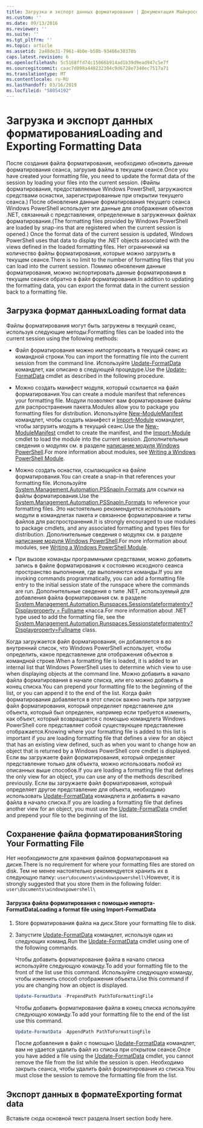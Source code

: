 ```yaml
---
title: Загрузка и экспорт данных форматирования | Документация Майкрософт
ms.custom: ''
ms.date: 09/13/2016
ms.reviewer: ''
ms.suite: ''
ms.tgt_pltfrm: ''
ms.topic: article
ms.assetid: 2a48de31-7961-4b0e-b58b-93466e38370b
caps.latest.revision: 6
ms.openlocfilehash: 5c5168ffd74c15066b914ad1b39d9ead947c5e7f
ms.sourcegitcommit: caac7d098a448232304c9d6728e7340ec7517a71
ms.translationtype: MT
ms.contentlocale: ru-RU
ms.lasthandoff: 03/16/2019
ms.locfileid: "58054192"
---
```

# <a name="loading-and-exporting-formatting-data"></a><span data-ttu-id="d9e9f-102">Загрузка и экспорт данных форматирования</span><span class="sxs-lookup"><span data-stu-id="d9e9f-102">Loading and Exporting Formatting Data</span></span>

<span data-ttu-id="d9e9f-103">После создания файла форматирования, необходимо обновить данные форматирования сеанса, загрузив файлы в текущем сеансе.</span><span class="sxs-lookup"><span data-stu-id="d9e9f-103">Once you have created your formatting file, you need to update the format data of the session by loading your files into the current session.</span></span> <span data-ttu-id="d9e9f-104">(Файлы форматирования, предоставляемые Windows PowerShell, загружаются средствами оснастки, зарегистрированные при открытии текущего сеанса.) После обновления данные форматирования текущего сеанса Windows PowerShell использует эти данные для отображения объектов .NET, связанный с представления, определенные в загруженных файлах форматирования.</span><span class="sxs-lookup"><span data-stu-id="d9e9f-104">(The formatting files provided by Windows PowerShell are loaded by snap-ins that are registered when the current session is opened.) Once the format data of the current session is updated, Windows PowerShell uses that data to display the .NET objects associated with the views defined in the loaded formatting files.</span></span> <span data-ttu-id="d9e9f-105">Нет ограничений на количество файлы форматирования, которые можно загрузить в текущем сеансе.</span><span class="sxs-lookup"><span data-stu-id="d9e9f-105">There is no limit to the number of formatting files that you can load into the current session.</span></span> <span data-ttu-id="d9e9f-106">Помимо обновления данные форматирования, можно экспортировать данные форматирования в текущем сеансе обратно в файл форматирования.</span><span class="sxs-lookup"><span data-stu-id="d9e9f-106">In addition to updating the formatting data, you can export the format data in the current session back to a formatting file.</span></span>

## <a name="loading-format-data"></a><span data-ttu-id="d9e9f-107">Загрузка формат данных</span><span class="sxs-lookup"><span data-stu-id="d9e9f-107">Loading format data</span></span>

<span data-ttu-id="d9e9f-108">Файлы форматирования могут быть загружены в текущий сеанс, используя следующие методы:</span><span class="sxs-lookup"><span data-stu-id="d9e9f-108">Formatting files can be loaded into the current session using the following methods:</span></span>

- <span data-ttu-id="d9e9f-109">Файл форматирования можно импортировать в текущий сеанс из командной строки.</span><span class="sxs-lookup"><span data-stu-id="d9e9f-109">You can import the formatting file into the current session from the command line.</span></span> <span data-ttu-id="d9e9f-110">Используйте [Update-FormatData](/powershell/module/Microsoft.PowerShell.Utility/Update-FormatData) командлет, как описано в следующей процедуре.</span><span class="sxs-lookup"><span data-stu-id="d9e9f-110">Use the [Update-FormatData](/powershell/module/Microsoft.PowerShell.Utility/Update-FormatData) cmdlet as described in the following procedure.</span></span>

- <span data-ttu-id="d9e9f-111">Можно создать манифест модуля, который ссылается на файл форматирования.</span><span class="sxs-lookup"><span data-stu-id="d9e9f-111">You can create a module manifest that references your formatting file.</span></span> <span data-ttu-id="d9e9f-112">Модули позволяют вам форматирование файлы для распространения пакета.</span><span class="sxs-lookup"><span data-stu-id="d9e9f-112">Modules allow you to package you formatting files for distribution.</span></span> <span data-ttu-id="d9e9f-113">Используйте [New-ModuleManifest](/powershell/module/Microsoft.PowerShell.Core/New-ModuleManifest) командлет, чтобы создать манифест и [Import-Module](/powershell/module/Microsoft.PowerShell.Core/Import-Module) командлет, чтобы загрузить модуль в текущий сеанс.</span><span class="sxs-lookup"><span data-stu-id="d9e9f-113">Use the [New-ModuleManifest](/powershell/module/Microsoft.PowerShell.Core/New-ModuleManifest) cmdlet to create the manifest, and the [Import-Module](/powershell/module/Microsoft.PowerShell.Core/Import-Module) cmdlet to load the module into the current session.</span></span> <span data-ttu-id="d9e9f-114">Дополнительные сведения о модулях см. в разделе [написание модуля Windows PowerShell](../module/writing-a-windows-powershell-module.md).</span><span class="sxs-lookup"><span data-stu-id="d9e9f-114">For more information about modules, see [Writing a Windows PowerShell Module](../module/writing-a-windows-powershell-module.md).</span></span>

- <span data-ttu-id="d9e9f-115">Можно создать оснастки, ссылающийся на файле форматирования.</span><span class="sxs-lookup"><span data-stu-id="d9e9f-115">You can create a snap-in that references your formatting file.</span></span> <span data-ttu-id="d9e9f-116">Используйте [System.Management.Automation.PSSnapIn.Formats](/dotnet/api/System.Management.Automation.PSSnapIn.Formats) для ссылки на файлы форматирования.</span><span class="sxs-lookup"><span data-stu-id="d9e9f-116">Use the [System.Management.Automation.PSSnapIn.Formats](/dotnet/api/System.Management.Automation.PSSnapIn.Formats) to reference your formatting files.</span></span> <span data-ttu-id="d9e9f-117">Это настоятельно рекомендуется использовать модули в командлетах пакета и связанное форматирование и типы файлов для распространения.</span><span class="sxs-lookup"><span data-stu-id="d9e9f-117">It is strongly encouraged to use modules to package cmdlets, and any associated formatting and types files for distribution.</span></span> <span data-ttu-id="d9e9f-118">Дополнительные сведения о модулях см. в разделе [написание модуля Windows PowerShell](../module/writing-a-windows-powershell-module.md).</span><span class="sxs-lookup"><span data-stu-id="d9e9f-118">For more information about modules, see [Writing a Windows PowerShell Module](../module/writing-a-windows-powershell-module.md).</span></span>

- <span data-ttu-id="d9e9f-119">При вызове команды программными средствами, можно добавить запись в файле форматирования к состоянию исходного сеанса пространство выполнения, где выполняются команды.</span><span class="sxs-lookup"><span data-stu-id="d9e9f-119">If you are invoking commands programmatically, you can add a formatting file entry to the initial session state of the runspace where the commands are run.</span></span> <span data-ttu-id="d9e9f-120">Дополнительные сведения о типе .NET, используемый для добавления файла форматирования см. в разделе [System.Management.Automation.Runspaces.Sessionstateformatentry? Displayproperty = Fullname](/dotnet/api/System.Management.Automation.Runspaces.SessionStateFormatEntry) класса.</span><span class="sxs-lookup"><span data-stu-id="d9e9f-120">For more information about .NET type used to add the formatting file, see the [System.Management.Automation.Runspaces.Sessionstateformatentry?Displayproperty=Fullname](/dotnet/api/System.Management.Automation.Runspaces.SessionStateFormatEntry) class.</span></span>

<span data-ttu-id="d9e9f-121">Когда загружается файл форматирования, он добавляется в во внутренний список, что Windows PowerShell использует, чтобы определить, какое представление для отображения объектов в командной строке.</span><span class="sxs-lookup"><span data-stu-id="d9e9f-121">When a formatting file is loaded, it is added to an internal list that Windows PowerShell uses to determine which view to use when displaying objects at the command line.</span></span> <span data-ttu-id="d9e9f-122">Можно добавить в начало файла форматирования в начале списка, или его можно добавить в конец списка.</span><span class="sxs-lookup"><span data-stu-id="d9e9f-122">You can prepend your formatting file to the beginning of the list, or you can append it to the end of the list.</span></span> <span data-ttu-id="d9e9f-123">Когда файл форматирования добавляется в этот список важно знать при загрузке файл форматирования, который определяет представление для объекта, который был определен, например если требуется изменить, как объект, который возвращается с помощью командлета Windows PowerShell core представляет собой существующее представление  отображается.</span><span class="sxs-lookup"><span data-stu-id="d9e9f-123">Knowing where your formatting file is added to this list is important if you are loading formatting file that defines a view for an object that has an existing view defined, such as when you want to change how an object that is returned by a Windows PowerShell core cmdlet is displayed.</span></span> <span data-ttu-id="d9e9f-124">Если вы загружаете файл форматирования, который определяет представление только для объекта, можно использовать любой из описанных выше способов.</span><span class="sxs-lookup"><span data-stu-id="d9e9f-124">If you are loading a formatting file that defines the only view for an object, you can use any of the methods described previously.</span></span>  <span data-ttu-id="d9e9f-125">Если вы загружаете файл форматирования, который определяет другое представление для объекта, необходимо использовать [Update-FormatData](/powershell/module/Microsoft.PowerShell.Utility/Update-FormatData) командлета и добавить в начало файла в начало списка.</span><span class="sxs-lookup"><span data-stu-id="d9e9f-125">If you are loading a formatting file that defines another view for an object, you must use the [Update-FormatData](/powershell/module/Microsoft.PowerShell.Utility/Update-FormatData) cmdlet and prepend your file to the beginning of the list.</span></span>

## <a name="storing-your-formatting-file"></a><span data-ttu-id="d9e9f-126">Сохранение файла форматирования</span><span class="sxs-lookup"><span data-stu-id="d9e9f-126">Storing Your Formatting File</span></span>

<span data-ttu-id="d9e9f-127">Нет необходимости для хранения файлов форматирования на диске.</span><span class="sxs-lookup"><span data-stu-id="d9e9f-127">There is no requirement for where your formatting files are stored on disk.</span></span> <span data-ttu-id="d9e9f-128">Тем не менее настоятельно рекомендуется хранить их в следующую папку: `user\documents\windowspowershell\`</span><span class="sxs-lookup"><span data-stu-id="d9e9f-128">However, it is strongly suggested that you store them in the following folder: `user\documents\windowspowershell\`</span></span>

#### <a name="loading-a-format-file-using-import-formatdata"></a><span data-ttu-id="d9e9f-129">Загрузка файла форматирования с помощью импорта-FormatData</span><span class="sxs-lookup"><span data-stu-id="d9e9f-129">Loading a format file using Import-FormatData</span></span>

1. <span data-ttu-id="d9e9f-130">Store форматирования файла на диск.</span><span class="sxs-lookup"><span data-stu-id="d9e9f-130">Store your formatting file to disk.</span></span>

2. <span data-ttu-id="d9e9f-131">Запустите [Update-FormatData](/powershell/module/Microsoft.PowerShell.Utility/Update-FormatData) командлет, используя один из следующих команд.</span><span class="sxs-lookup"><span data-stu-id="d9e9f-131">Run the [Update-FormatData](/powershell/module/Microsoft.PowerShell.Utility/Update-FormatData) cmdlet using one of the following commands.</span></span>

   <span data-ttu-id="d9e9f-132">Чтобы добавить форматирование файла в начало списка используйте следующую команду.</span><span class="sxs-lookup"><span data-stu-id="d9e9f-132">To add your formatting file to the front of the list use this command.</span></span> <span data-ttu-id="d9e9f-133">Используйте следующую команду, чтобы изменить способ отображения объекта.</span><span class="sxs-lookup"><span data-stu-id="d9e9f-133">Use this command if you are changing how an object is displayed.</span></span>

   ```powershell
   Update-FormatData -PrependPath PathToFormattingFile
   ```

   <span data-ttu-id="d9e9f-134">Чтобы добавить форматирование файла в конец списка используйте следующую команду.</span><span class="sxs-lookup"><span data-stu-id="d9e9f-134">To add your formatting file to the end of the list use this command.</span></span>

   ```powershell
   Update-FormatData -AppendPath PathToFormattingFile
   ```

   <span data-ttu-id="d9e9f-135">После добавления в файл с помощью [Update-FormatData](/powershell/module/Microsoft.PowerShell.Utility/Update-FormatData) командлет, вам не удается удалить файл из списка при открытом сеансе.</span><span class="sxs-lookup"><span data-stu-id="d9e9f-135">Once you have added a file using the [Update-FormatData](/powershell/module/Microsoft.PowerShell.Utility/Update-FormatData) cmdlet, you cannot remove the file from the list while the session is open.</span></span> <span data-ttu-id="d9e9f-136">Необходимо закрыть сеанса, чтобы удалить файл форматирования из списка.</span><span class="sxs-lookup"><span data-stu-id="d9e9f-136">You must close the session to remove the formatting file from the list.</span></span>

## <a name="exporting-format-data"></a><span data-ttu-id="d9e9f-137">Экспорт данных в формате</span><span class="sxs-lookup"><span data-stu-id="d9e9f-137">Exporting format data</span></span>

<span data-ttu-id="d9e9f-138">Вставьте сюда основной текст раздела.</span><span class="sxs-lookup"><span data-stu-id="d9e9f-138">Insert section body here.</span></span>
